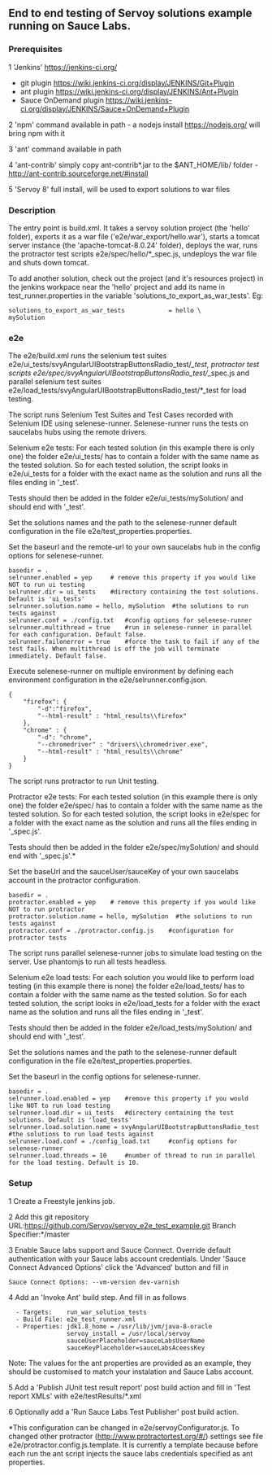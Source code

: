## End to end testing of Servoy solutions example running on Sauce Labs.

### Prerequisites 

1 'Jenkins' https://jenkins-ci.org/
  - git plugin https://wiki.jenkins-ci.org/display/JENKINS/Git+Plugin
  - ant plugin https://wiki.jenkins-ci.org/display/JENKINS/Ant+Plugin
  - Sauce OnDemand plugin https://wiki.jenkins-ci.org/display/JENKINS/Sauce+OnDemand+Plugin

2 'npm' command available in path - a nodejs install https://nodejs.org/ will bring npm with it

3 'ant' command available in path

4 'ant-contrib' simply copy ant-contrib*.jar to the $ANT_HOME/lib/ folder - http://ant-contrib.sourceforge.net/#install

5 'Servoy 8' full install, will be used to export solutions to war files

### Description

The entry point is build.xml. It takes a servoy solution project (the 'hello' folder), exports it as a war file ('e2e/war_export/hello.war'), starts a tomcat server instance (the 'apache-tomcat-8.0.24' folder),  deploys the war, runs the protractor test scripts e2e/spec/hello/*_spec.js, undeploys the war file and shuts down tomcat.

To add another solution, check out the project (and it's resources project) in the jenkins workpace near the 'hello' project and add its name in test_runner.properties in the variable 'solutions_to_export_as_war_tests'. Eg:

```
solutions_to_export_as_war_tests			= hello \
mySolution
```

### e2e

The e2e/build.xml runs the selenium test suites e2e/ui_tests/svyAngularUIBootstrapButtonsRadio_test/*_test, protractor test scripts e2e/spec/svyAngularUIBootstrapButtonsRadio_test/*_spec.js and parallel selenium test suites e2e/load_tests/svyAngularUIBootstrapButtonsRadio_test/*_test for load testing.

The script runs Selenium Test Suites and Test Cases recorded with Selenium IDE using selenese-runner. Selenese-runner runs the tests on saucelabs hubs using the remote drivers.

Selenium e2e tests: For each tested solution (in this example there is only one) the folder e2e/ui_tests/ has to contain a folder with the same name as the tested solution. So for each tested solution, the script looks in e2e/ui_tests for a folder with the exact name as the solution and runs all the files ending in '_test'.

Tests should then be added in the folder e2e/ui_tests/mySolution/ and should end with '_test'.

Set the solutions names and the path to the selenese-runner default configuration in the file e2e/test_properties.properties.

Set the baseurl and the remote-url to your own saucelabs hub in the config options for selenese-runner.

```
basedir = .
selrunner.enabled = yep		# remove this property if you would like NOT to run ui testing
selrunner.dir = ui_tests	#directory containing the test solutions. Default is 'ui_tests'
selrunner.solution.name = hello, mySolution  #the solutions to run tests against
selrunner.conf = ./config.txt   #config options for selenese-runner
selrunner.multithread = true	#run in selenese-runner in parallel for each configuration. Default false.
selrunner.failonerror = true	#force the task to fail if any of the test fails. When multithread is off the job will terminate immediately. Default false.
```

Execute selenese-runner on multiple environment by defining each environment configuration in the e2e/selrunner.config.json.

```
{
    "firefox": {
        "-d":"firefox",
        "--html-result" : "html_results\\firefox"
    },
    "chrome" : {
        "-d": "chrome",
        "--chromedriver" : "drivers\\chromedriver.exe",
        "--html-result" : "html_results\\chrome"
    }
}
```

The script runs protractor to run Unit testing.

Protractor e2e tests: For each tested solution (in this example there is only one) the folder e2e/spec/ has to contain a folder with the same name as the tested solution. So for each tested solution, the script looks in e2e/spec for a folder with the exact name as the solution and runs all the files ending in '_spec.js'.

Tests should then be added in the folder e2e/spec/mySolution/ and should end with '_spec.js'.*

Set the baseUrl and the sauceUser/sauceKey of your own saucelabs account in the protractor configuration.

```
basedir = .
protractor.enabled = yep	# remove this property if you would like NOT to run protractor
protractor.solution.name = hello, mySolution  #the solutions to run tests against
protractor.conf = ./protractor.config.js    #configuration for protractor tests
```

The script runs parallel selenese-runner jobs to simulate load testing on the server. Use phantomjs to run all tests headless.

Selenium e2e load tests: For each solution you would like to perform load testing (in this example there is none) the folder e2e/load_tests/ has to contain a folder with the same name as the tested solution. So for each tested solution, the script looks in e2e/load_tests for a folder with the exact name as the solution and runs all the files ending in '_test'.

Tests should then be added in the folder e2e/load_tests/mySolution/ and should end with '_test'.

Set the solutions names and the path to the selenese-runner default configuration in the file e2e/test_properties.properties.

Set the baseurl in the config options for selenese-runner.

```
basedir = .
selrunner.load.enabled = yep	#remove this property if you would like NOT to run load testing
selrunner.load.dir = ui_tests	#directory containing the test solutions. Default is 'load_tests'
selrunner.load.solution.name = svyAngularUIBootstrapButtonsRadio_test	#the solutions to run load tests against
selrunner.load.conf = ./config_load.txt 	#config options for selenese-runner
selrunner.load.threads = 10		#number of thread to run in parallel for the load testing. Default is 10.
```

### Setup

1 Create a Freestyle jenkins job.

2 Add this git repository URL:https://github.com/Servoy/servoy_e2e_test_example.git Branch Specifier:*/master

3 Enable Sauce labs support and Sauce Connect. Override default authentication with your Sauce labs account credentials. Under 'Sauce Connect Advanced Options' click the 'Advanced' button and fill in 
```
Sauce Connect Options: --vm-version dev-varnish
```

4 Add an 'Invoke Ant' build step. And fill in as follows
```
  - Targets: 	run_war_solution_tests
  - Build File: e2e_test_runner.xml
  - Properties: jdk1.8_home = /usr/lib/jvm/java-8-oracle
				servoy_install = /usr/local/servoy
				sauceUserPlaceholder=sauceLabsUserName
				sauceKeyPlaceholder=sauceLabsAceessKey
```
Note: The values for the ant properties are provided as an example, they should be customised to match your instalation and Sauce Labs account.

5 Add a 'Publish JUnit test result report' post build action and fill in 'Test report XMLs' with 
e2e/testResults/*.xml

6 Optionally add a 'Run Sauce Labs Test Publisher' post build action.

*This configuration can be changed in e2e/servoyConfigurator.js. To changed other protractor (http://www.protractortest.org/#/) settings see file e2e/protractor.config.js.template. It is currently a template because before each run the ant script injects the sauce labs credentials specified as ant properties.